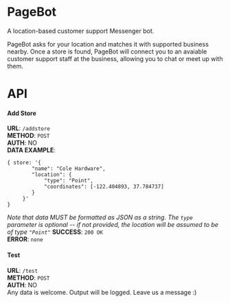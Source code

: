 # PageBot

A location-based customer support Messenger bot.

PageBot asks for your location and matches it with supported business nearby. Once a store is found, PageBot will connect you to an avaiable customer support staff at the business, allowing you to chat or meet up with them.

# API

#### Add Store 

**URL**: `/addstore`     
**METHOD**: `POST`    
**AUTH**: NO   
**DATA EXAMPLE**: 
```
{ store: '{
    	"name": "Cole Hardware", 
    	"location": {
        	"type": "Point",
           	"coordinates": [-122.404893, 37.784737]
        }
     }' 
}
```
*Note that data MUST be formatted as JSON as a string. The `type` parameter is optional -- if not provided, the location will be assumed to be of type `"Point"`*
**SUCCESS**: `200 OK`    
**ERROR**: `none`
 
 
#### Test

**URL**: `/test`    
**METHOD**: `POST`    
**AUTH**: NO    
Any data is welcome. Output will be logged. Leave us a message :)
